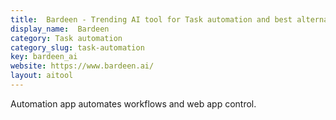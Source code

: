 ```yaml
---
title:  Bardeen - Trending AI tool for Task automation and best alternatives
display_name:  Bardeen
category: Task automation
category_slug: task-automation
key: bardeen_ai
website: https://www.bardeen.ai/
layout: aitool
---
```


Automation app automates workflows and web app control.
